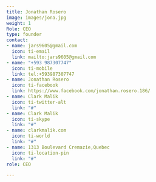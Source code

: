 ```yaml
---
title: Jonathan Rosero
image: images/jona.jpg
weight: 1
Role: CEO
type: founder
contact:
- name: jars9605@gmail.com
  icon: ti-email
  link: mailto:jars9605@gmail.com
- name: "+593 987307747"
  icon: ti-mobile
  link: tel:+593987307747
- name: Jonathan Rosero
  icon: ti-facebook
  link: https://www.facebook.com/jonathan.rosero.186/
- name: Clark Malik
  icon: ti-twitter-alt
  link: "#"
- name: Clark Malik
  icon: ti-skype
  link: "#"
- name: clarkmalik.com
  icon: ti-world
  link: "#"
- name: 1313 Boulevard Cremazie,Quebec
  icon: ti-location-pin
  link: "#"
role: CEO

---
```

